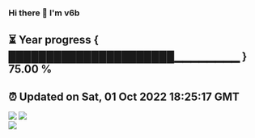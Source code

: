 ### Hi there 👋  I'm v6b  
⏳ Year progress { ██████████████████████▁▁▁▁▁▁▁▁ } 75.00 %
---
⏰ Updated on Sat, 01 Oct 2022 18:25:17 GMT
---
![](https://github-readme-stats.vercel.app/api?username=v6b&bg_color=30,e96443,904e95&title_color=fff&text_color=fff&layout=compact)
![](https://github-readme-stats.vercel.app/api/top-langs/?username=v6b&layout=compact&bg_color=30,e96443,904e95&title_color=fff&text_color=fff)  
![](https://gcore.jsdelivr.net/gh/v6b/v6b@main/assets/github-contribution-grid-snake.svg)

